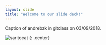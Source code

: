 ```yaml
---
layout: slide
title: "Welcome to our slide deck!"
---
```


Caption of andrebzk in gitclass on 03/09/2018.

![saritocat](https://octodex.github.com/images/saritocat.png)
{: .center}
